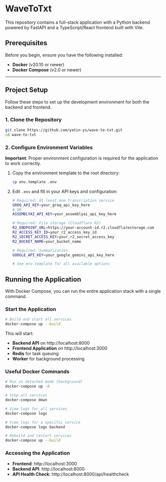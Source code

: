 # WaveToTxt

This repository contains a full-stack application with a Python backend powered by FastAPI and a TypeScript/React frontend built with Vite.

## Prerequisites

Before you begin, ensure you have the following installed:

- **Docker** (v20.10 or newer)
- **Docker Compose** (v2.0 or newer)

---

## Project Setup

Follow these steps to set up the development environment for both the backend and frontend.

### 1. Clone the Repository

```bash
git clone https://github.com/yatin-ys/wave-to-txt.git
cd wave-to-txt
```

### 2. Configure Environment Variables

**Important**: Proper environment configuration is required for the application to work correctly.

1. Copy the environment template to the root directory:

   ```bash
   cp env.template .env
   ```

2. Edit `.env` and fill in your API keys and configuration:

   ```bash
   # Required: At least one transcription service
   GROQ_API_KEY=your_groq_api_key_here
   # OR
   ASSEMBLYAI_API_KEY=your_assemblyai_api_key_here

   # Required: File storage (Cloudflare R2)
   R2_ENDPOINT_URL=https://your-account-id.r2.cloudflarestorage.com
   R2_ACCESS_KEY_ID=your_r2_access_key_id
   R2_SECRET_ACCESS_KEY=your_r2_secret_access_key
   R2_BUCKET_NAME=your_bucket_name

   # Required: Summarization
   GOOGLE_API_KEY=your_google_gemini_api_key_here

   # See env.template for all available options
   ```

## Running the Application

With Docker Compose, you can run the entire application stack with a single command.

### Start the Application

```bash
# Build and start all services
docker-compose up --build
```

This will start:
- **Backend API** on http://localhost:8000
- **Frontend Application** on http://localhost:3000
- **Redis** for task queuing
- **Worker** for background processing

### Useful Docker Commands

```bash
# Run in detached mode (background)
docker-compose up -d

# Stop all services
docker-compose down

# View logs for all services
docker-compose logs

# View logs for a specific service
docker-compose logs backend

# Rebuild and restart services
docker-compose up --build
```

### Accessing the Application

- **Frontend**: http://localhost:3000
- **Backend API**: http://localhost:8000
- **API Health Check**: http://localhost:8000/api/healthcheck
